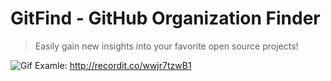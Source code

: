 # GitFind - GitHub Organization Finder

> Easily gain new insights into your favorite open source projects!

![Gif Examle:](http://recordit.co/wwjr7tzwB1)
http://recordit.co/wwjr7tzwB1
